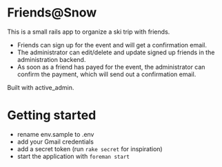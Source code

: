 # Friends@Snow

This is a small rails app to organize a ski trip with friends.

- Friends can sign up for the event and will get a confirmation email.
- The administrator can edit/delete and update signed up friends in the administration backend.
- As soon as a friend has payed for the event, the administrator can confirm the payment,
which will send out a confirmation email.

Built with active_admin.

# Getting started

- rename env.sample to .env
- add your Gmail credentials
- add a secret token (run ```rake secret``` for inspiration)
- start the application with ```foreman start```
